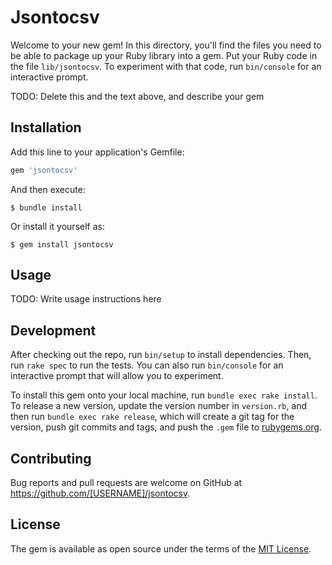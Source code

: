 # Jsontocsv

Welcome to your new gem! In this directory, you'll find the files you need to be able to package up your Ruby library into a gem. Put your Ruby code in the file `lib/jsontocsv`. To experiment with that code, run `bin/console` for an interactive prompt.

TODO: Delete this and the text above, and describe your gem

## Installation

Add this line to your application's Gemfile:

```ruby
gem 'jsontocsv'
```

And then execute:

    $ bundle install

Or install it yourself as:

    $ gem install jsontocsv

## Usage

TODO: Write usage instructions here

## Development

After checking out the repo, run `bin/setup` to install dependencies. Then, run `rake spec` to run the tests. You can also run `bin/console` for an interactive prompt that will allow you to experiment.

To install this gem onto your local machine, run `bundle exec rake install`. To release a new version, update the version number in `version.rb`, and then run `bundle exec rake release`, which will create a git tag for the version, push git commits and tags, and push the `.gem` file to [rubygems.org](https://rubygems.org).

## Contributing

Bug reports and pull requests are welcome on GitHub at https://github.com/[USERNAME]/jsontocsv.


## License

The gem is available as open source under the terms of the [MIT License](https://opensource.org/licenses/MIT).

